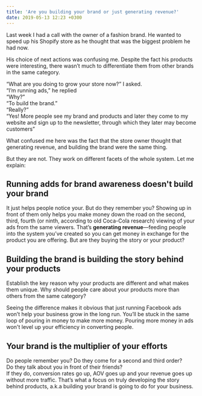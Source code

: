 ```yaml
---
title: 'Are you building your brand or just generating revenue?'
date: 2019-05-13 12:23 +0300
---
```


Last week I had a call with the owner of a fashion brand. He wanted to speed up his Shopify store as he thought that was the biggest problem he had now. 

His choice of next actions was confusing me.  Despite the fact his products were interesting, there wasn’t much to differentiate them from other brands in the same category.

“What are you doing to grow your store now?” I asked.  
“I’m running ads,” he replied  
“Why?”  
“To build the brand.”  
“Really?”  
“Yes! More people see my brand and products and later they come to my website and sign up to the newsletter, through which they later may become customers”

What confused me here was the fact that the store owner thought that generating revenue, and building the brand were the same thing.

But they are not. They work on different facets of the whole system. Let me explain:

## Running adds for brand awareness doesn't build your brand
It just helps people notice your. But do they remember you? Showing up in front of them only helps you make money down the road on the second, third, fourth (or ninth, according to old Coca-Cola research) viewing of your ads from the same viewers. That’s **generating revenue**—feeding people into the system you’ve created so you can get money in exchange for the product you are offering. But are they buying the story or your product?

## Building the brand is building the story behind your products 
Establish the key reason why your products are different and what makes them unique. Why should people care about your products more than others from the same category? 

Seeing the difference makes it obvious that just running Facebook ads won’t help your business grow in the long run. You’ll be stuck in the same loop of pouring in money to make more money. Pouring more money in ads won't level up your efficiency in converting people.

## Your brand is the multiplier of your efforts
Do people remember you? Do they come for a second and third order?  
Do they talk about you in front of their friends?  
If they do, conversion rates go up, AOV goes up and your revenue goes up without more traffic. That’s what a focus on truly developing the story behind products, a.k.a building your brand is going to do for your business.
